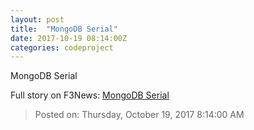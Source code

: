 ```yaml
---
layout: post
title:  "MongoDB Serial"
date: 2017-10-19 08:14:00Z
categories: codeproject
---
```


MongoDB Serial


Full story on F3News: [MongoDB Serial](http://www.f3nws.com/n/P3mQBC)

> Posted on: Thursday, October 19, 2017 8:14:00 AM
